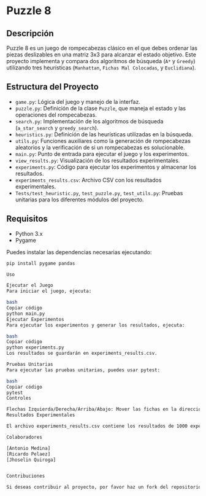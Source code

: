 # Puzzle 8

## Descripción

Puzzle 8 es un juego de rompecabezas clásico en el que debes ordenar las piezas deslizables en una matriz 3x3 para alcanzar el estado objetivo. Este proyecto implementa y compara dos algoritmos de búsqueda (`A*` y `Greedy`) utilizando tres heurísticas (`Manhattan`, `Fichas Mal Colocadas`, y `Euclidiana`).

## Estructura del Proyecto

- `game.py`: Lógica del juego y manejo de la interfaz.
- `puzzle.py`: Definición de la clase `Puzzle`, que maneja el estado y las operaciones del rompecabezas.
- `search.py`: Implementación de los algoritmos de búsqueda (`a_star_search` y `greedy_search`).
- `heuristics.py`: Definición de las heurísticas utilizadas en la búsqueda.
- `utils.py`: Funciones auxiliares como la generación de rompecabezas aleatorios y la verificación de si un rompecabezas es solucionable.
- `main.py`: Punto de entrada para ejecutar el juego y los experimentos.
- `view_results.py`: Visualización de los resultados experimentales.
- `experiments.py`: Código para ejecutar los experimentos y almacenar los resultados.
- `experiments_results.csv`: Archivo CSV con los resultados experimentales.
- `Tests/test_heuristic.py`, `test_puzzle.py`, `test_utils.py`: Pruebas unitarias para los diferentes módulos del proyecto.

## Requisitos

- Python 3.x
- Pygame

Puedes instalar las dependencias necesarias ejecutando:

```bash
pip install pygame pandas

Uso

Ejecutar el Juego
Para iniciar el juego, ejecuta:

bash
Copiar código
python main.py
Ejecutar Experimentos
Para ejecutar los experimentos y generar los resultados, ejecuta:

bash
Copiar código
python experiments.py
Los resultados se guardarán en experiments_results.csv.

Pruebas Unitarias
Para ejecutar las pruebas unitarias, puedes usar pytest:

bash
Copiar código
pytest
Controles

Flechas Izquierda/Derecha/Arriba/Abajo: Mover las fichas en la dirección deseada.
Resultados Experimentales

El archivo experiments_results.csv contiene los resultados de 1000 experimentos, incluyendo el estado inicial, el algoritmo de búsqueda utilizado, la heurística, si se encontró una solución, el tiempo de ejecución y el tamaño máximo de la frontera.

Colaboradores

[Antonio Medina]
[Ricardo Pelaez]
[Jhoselin Quiroga]


Contribuciones

Si deseas contribuir al proyecto, por favor haz un fork del repositorio y envía tus pull requests. Asegúrate de que tu código pase todas las pruebas y esté bien documentado.
